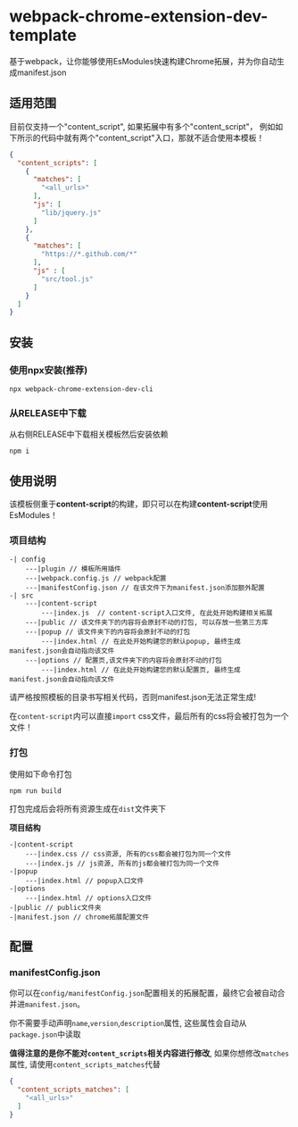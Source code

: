 # webpack-chrome-extension-dev-template

基于webpack，让你能够使用EsModules快速构建Chrome拓展，并为你自动生成manifest.json

## 适用范围

目前仅支持一个"content_script", 如果拓展中有多个"content_script"，
例如如下所示的代码中就有两个"content_script"入口，那就不适合使用本模板！
```json
{
  "content_scripts": [
    {
      "matches": [
        "<all_urls>"
      ],
      "js": [
        "lib/jquery.js"
      ]
    },
    {
      "matches": [
        "https://*.github.com/*"
      ],
      "js" : [
        "src/tool.js"
      ]
    }
  ]
}
```

## 安装

### 使用npx安装(推荐)
```shell
npx webpack-chrome-extension-dev-cli
```
### 从RELEASE中下载
从右侧RELEASE中下载相关模板然后安装依赖
```shell
npm i
```




## 使用说明

该模板侧重于**content-script**的构建，即只可以在构建**content-script**使用EsModules！

### 项目结构
```text
-| config
    ---|plugin // 模板所用插件
    ---|webpack.config.js // webpack配置
    ---|manifestConfig.json // 在该文件下为manifest.json添加额外配置
-| src
    ---|content-script
        ---|index.js  // content-script入口文件, 在此处开始构建相关拓展
    ---|public // 该文件夹下的内容将会原封不动的打包, 可以存放一些第三方库
    ---|popup // 该文件夹下的内容将会原封不动的打包
        ---|index.html // 在此处开始构建您的默认popup, 最终生成manifest.json会自动指向该文件
    ---|options // 配置页,该文件夹下的内容将会原封不动的打包
        ---|index.html // 在此处开始构建您的默认配置页, 最终生成manifest.json会自动指向该文件
```
请严格按照模板的目录书写相关代码，否则manifest.json无法正常生成!

在`content-script`内可以直接`import` css文件，最后所有的css将会被打包为一个文件！

### 打包
使用如下命令打包
```shell
npm run build
```
打包完成后会将所有资源生成在`dist`文件夹下

**项目结构**
```text
-|content-script
    ---|index.css // css资源, 所有的css都会被打包为同一个文件
    ---|index.js // js资源, 所有的js都会被打包为同一个文件
-|popup
    ---|index.html // popup入口文件
-|options
    ---|index.html // options入口文件
-|public // public文件夹
-|manifest.json // chrome拓展配置文件
```

## 配置

### manifestConfig.json
你可以在`config/manifestConfig.json`配置相关的拓展配置，最终它会被自动合并进`manifest.json`。

你不需要手动声明`name`,`version`,`description`属性, 这些属性会自动从`package.json`中读取

**值得注意的是你不能对`content_scripts`相关内容进行修改**, 如果你想修改`matches`属性, 
请使用`content_scripts_matches`代替
```json
{
  "content_scripts_matches": [
    "<all_urls>"
  ]
}
```
